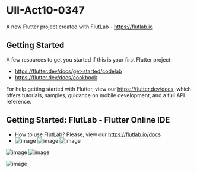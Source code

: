 # UII-Act10-0347

A new Flutter project created with FlutLab - https://flutlab.io

## Getting Started

A few resources to get you started if this is your first Flutter project:

- https://flutter.dev/docs/get-started/codelab
- https://flutter.dev/docs/cookbook

For help getting started with Flutter, view our
https://flutter.dev/docs, which offers tutorials,
samples, guidance on mobile development, and a full API reference.

## Getting Started: FlutLab - Flutter Online IDE

- How to use FlutLab? Please, view our https://flutlab.io/docs
- ![image](https://github.com/CorreaMontesDiego/UII-Act10-0347/assets/143771010/575974a5-d6f0-44c1-a932-18f172242db7)
![image](https://github.com/CorreaMontesDiego/UII-Act10-0347/assets/143771010/cb174234-e806-4195-88ef-e03508978dd5)
![image](https://github.com/CorreaMontesDiego/UII-Act10-0347/assets/143771010/e6db0874-ed9b-4006-bef9-f97c8a42f051)

![image](https://github.com/CorreaMontesDiego/UII-Act10-0347/assets/143771010/53dd26b1-51ba-427f-a014-db38afa3a6fe)
![image](https://github.com/CorreaMontesDiego/UII-Act10-0347/assets/143771010/454fffbf-e5a9-4bf4-be16-2cb184a48ac5)

![image](https://github.com/CorreaMontesDiego/UII-Act10-0347/assets/143771010/2ccad859-1037-4930-9807-819088a2906e)

